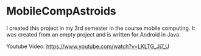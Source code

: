 # MobileCompAstroids

I created this project in my 3rd semester in the course mobile computing.
It was created from an empty project and is written for Android in Java.

Youtube Video: https://www.youtube.com/watch?v=LKLTG_Jj7_U
